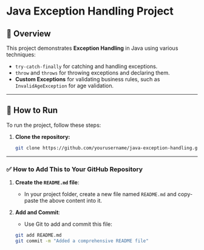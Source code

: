 # Java Exception Handling Project

## 📌 Overview
This project demonstrates **Exception Handling** in Java using various techniques:
- `try-catch-finally` for catching and handling exceptions.
- `throw` and `throws` for throwing exceptions and declaring them.
- **Custom Exceptions** for validating business rules, such as `InvalidAgeException` for age validation.

---

## 🚀 How to Run
To run the project, follow these steps:

1. **Clone the repository:**
   ```bash
   git clone https://github.com/yourusername/java-exception-handling.git

---

### ✅ **How to Add This to Your GitHub Repository**

1. **Create the `README.md` file**:
   - In your project folder, create a new file named `README.md` and copy-paste the above content into it.

2. **Add and Commit**:
   - Use Git to add and commit this file:
   ```bash
   git add README.md
   git commit -m "Added a comprehensive README file"
